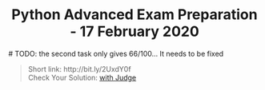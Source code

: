 <h1 align="center">Python Advanced Exam Preparation - 17 February 2020</h1>

<p># TODO: the second task only gives 66/100... It needs to be fixed</p>

<blockquote>
    Short link: http://bit.ly/2UxdY0f
    <br>
    Check Your Solution: <a href="https://judge.softuni.bg/Contests/Practice/Index/2004#0">with Judge</a>
</blockquote>
